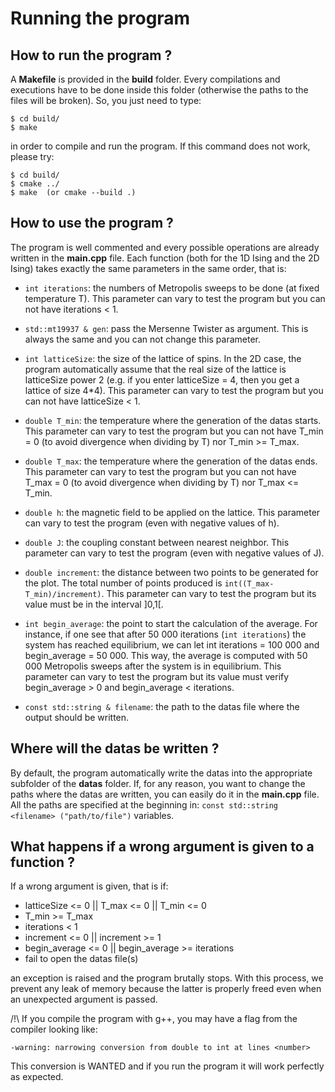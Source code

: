 # Running the program
## How to run the program ?

A **Makefile** is provided in the **build** folder. Every compilations and executions have to
be done inside this folder (otherwise the paths to the files will be broken). So, you
just need to type:

```
$ cd build/
$ make
```

in order to compile and run the program. If this command does not work, please try:

```
$ cd build/
$ cmake ../
$ make 	(or cmake --build .)
```

## How to use the program ?

The program is well commented and every possible operations are already written in the
**main.cpp** file. Each function (both for the 1D Ising and the 2D Ising) takes exactly
the same parameters in the same order, that is:

- `int iterations`: the numbers of Metropolis sweeps to be done (at fixed
temperature T). This parameter can vary to test the program but you can not have 
iterations < 1. 

- `std::mt19937 & gen`: pass the Mersenne Twister as argument. This is always the
same and you can not change this parameter.

- `int latticeSize`: the size of the lattice of spins. In the 2D case, the program
automatically assume that the real size of the lattice is latticeSize power 2 (e.g. if
you enter latticeSize = 4, then you get a lattice of size 4*4). This parameter can vary
to test the program but you can not have latticeSize < 1. 

- `double T_min`: the temperature where the generation of the datas starts. This
parameter can vary to test the program but you can not have T_min = 0 (to avoid
divergence when dividing by T) nor T_min >= T_max. 

- `double T_max`: the temperature where the generation of the datas ends. This
parameter can vary to test the program but you can not have T_max = 0 (to avoid
divergence when dividing by T) nor T_max <= T_min. 

- `double h`: the magnetic field to be applied on the lattice. This parameter can
vary to test the program (even with negative values of h). 

- `double J`: the coupling constant between nearest neighbor. This parameter can
vary to test the program (even with negative values of J).

- `double increment`: the distance between two points to be generated for the plot.
The total number of points produced is `int((T_max-T_min)/increment)`. This parameter can
vary to test the program but its value must be in the interval ]0,1[. 

- `int begin_average`: the point to start the calculation of the average. For
instance, if one see that after 50 000 iterations (`int iterations`) the system has reached
equilibrium, we can let int iterations = 100 000 and begin_average = 50 000. This way,
the average is computed with 50 000 Metropolis sweeps after the system is in equilibrium.
This parameter can vary to test the program but its value must verify begin_average > 0
and begin_average < iterations. 

- `const std::string & filename`: the path to the datas file where the output
should be written. 

## Where will the datas be written ?

By default, the program automatically write the datas into the appropriate subfolder of
the **datas** folder. If, for any reason, you want to change the paths where the datas
are written, you can easily do it in the **main.cpp** file. All the paths are specified at
the beginning in: `const std::string <filename> ("path/to/file")` variables. 

## What happens if a wrong argument is given to a function ?

If a wrong argument is given, that is if:

- latticeSize <= 0 || T_max <= 0 || T_min <= 0
- T_min >= T_max
- iterations < 1
- increment <= 0 || increment >= 1
- begin_average <= 0 || begin_average >= iterations
- fail to open the datas file(s)

an exception is raised and the program brutally stops. With this process, we prevent
any leak of memory because the latter is properly freed even when an unexpected
argument is passed. 

/!\ If you compile the program with g++, you may have a flag from the compiler looking
like: 

```
-warning: narrowing conversion from double to int at lines <number>
```

This conversion is WANTED and if you run the program it will work perfectly as expected.